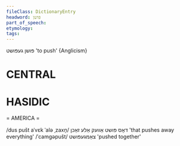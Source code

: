 ```yaml
---
fileClass: DictionaryEntry
headword: פּושן
part_of_speech: 
etymology: 
tags: 
---
```

פּושן
געפּושט
'to push'
{Anglicism}

CENTRAL
========

HASIDIC
=======
= AMERICA = 

/dus pušt aˈvɛk ˈalə ˌzaxn̩/ דאָס פּושט אַוועק אַלע זאַכן 'that pushes away everything'
/ˈcamgəpušt/ צאַמגעפּושט 'pushed together'